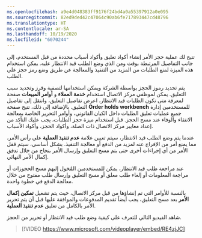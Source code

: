 ```yaml
---
ms.openlocfilehash: a9e4d048383ff9176f24bd4a0a55397912a0e095
ms.sourcegitcommit: 82ed9ded42c47064c90ab6fe717893447cd48796
ms.translationtype: HT
ms.contentlocale: ar-SA
ms.lasthandoff: 10/19/2020
ms.locfileid: "6070244"
---
```

تتيح لك عملية حجز الأمر إنشاء أكواد تعليق وأكواد أسباب محددة من قبل المستخدم، إلى جانب التفاصيل المرتبطة بوقت ومن الذي وضع الطلب قيد الانتظار عليه. يمكن استخدام هذه الميزة لمنع الطلبات من المزيد من التنفيذ والمعالجة عن طريق وضع رمز حجز على الطلب.

يتم تحديد رموز الحجز بواسطة الشركة ويمكن استخدامها لتصفية وفرز وتحديد سبب التعليق. يمكن لموظفي مركز الاتصال استخدام **خدمة العملاء** و **أوامر المبيعات** صفحة لمعرفة متى تكون الطلبات قيد الانتظار، اعرض تفاصيل التعليق، وانتقل إلى تفاصيل التعليق. بالإضافة إلى ذلك، تتيح صفحة **Order holds workbench** للمستخدمين إدارة جميع عمليات تعليق الطلبات داخل الكيان القانوني، وأوامر التحرير الخاصة بمعالجة الانتقاء والوفاء عند مسح الحجز. قبل استخدام ميزة حجز الطلبات، يجب عليك التأكد من إعداد معايير مركز الاتصال ذات الصلة، وأكواد الحجز، وأكواد الأسباب. 

عندما يتم وضع الطلب قيد الانتظار، سيتم تعيين علامة **عدم تنفيذ العملية** على رأس الأمر، مما يمنع أمر من الإفراج عنه لمزيد من الدفع أو معالجة التنفيذ. بشكل أساسي، سيتم قفل الأمر من أي إجراءات أخرى حتى يتم مسح التعليق وإرسال الأمر بنجاح من خلال تدفق إكمال الأمر النهائي. 

عند مراجعة طلب قيد الانتظار، يمكن للمستخدمين المُخول إليهم مسح الحجوزات أو مراجعة المعلومات أو إلغاء طلب معلق أو مسح التعليق وإرسال طلب مفتوح من خلال معالجة الدفع في خطوة واحدة. 

بالنسبة للأوامر التي تم إنشاؤها من قبل مركز الاتصال، حيث يتم تشغيل **تمكين إكمال الأمر** بعد مسح التعليق، يجب أيضاً تقديم المدفوعات والموافقة عليها قبل أن يتم تحرير الأمر بالكامل من تعليق **عدم تنفيذ العملية**.

شاهد الفيديو التالي للتعرف على كيفية وضع طلب قيد الانتظار أو تحرير من الحجز. 

 > [!VIDEO https://www.microsoft.com/videoplayer/embed/RE4zjJC]
